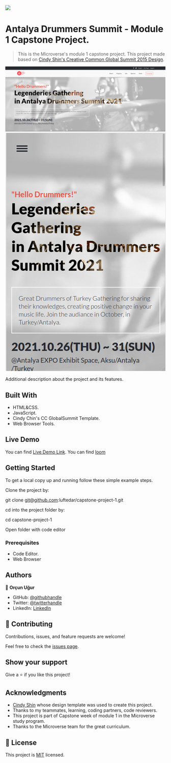 ![](https://img.shields.io/badge/Microverse-blueviolet)

# Antalya Drummers Summit - Module 1 Capstone Project.

> This is the Microverse's module 1 capstone project. This project made based on [Cindy Shin's Creative Common Global Summit 2015 Design](https://www.behance.net/adagio07).

![screenshot1](./app_screenshot.png)
![screenshot2](./app_screenshot2.png)

Additional description about the project and its features.

## Built With

- HTML&CSS.
- JavaScript.
- Cindy Chin's CC GlobalSummit Template.
- Web Browser Tools.

## Live Demo

You can find [Live Demo Link](https://luftedar.github.io/capstone-project-1/). You can find [loom](https://www.loom.com/share/69421f26f2b34794b81b8c0e83cdc68c)


## Getting Started

To get a local copy up and running follow these simple example steps.

Clone the project by:

git clone git@github.com:luftedar/capstone-project-1.git

cd into the project folder by:

cd capstone-project-1

Open folder with code editor

### Prerequisites

- Code Editor.
- Web Browser

## Authors

👤 **Orçun Uğur**

- GitHub: [@githubhandle](https://github.com/luftedar)
- Twitter: [@twitterhandle](https://twitter.com/OrcunUgur2)
- LinkedIn: [LinkedIn](https://linkedin.com/in/orçun-uğur-089148181/)

## 🤝 Contributing

Contributions, issues, and feature requests are welcome!

Feel free to check the [issues page](../../issues/).

## Show your support

Give a ⭐️ if you like this project!

## Acknowledgments

- [Cindy Shin](https://www.behance.net/adagio07) whose design template was used to create this project.
- Thanks to my teammates, learning, coding partners, code reviewers.
- This project is part of Capstone week of module 1 in the Microverse study program.
- Thanks to the Microverse team for the great curriculum.

## 📝 License

This project is [MIT](./MIT.md) licensed.
